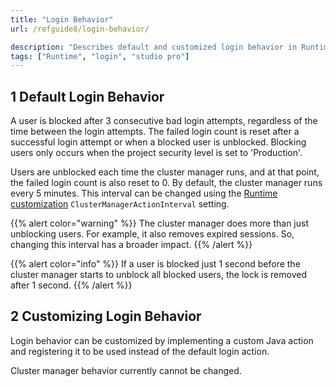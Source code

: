 ```yaml
---
title: "Login Behavior"
url: /refguide8/login-behavior/

description: "Describes default and customized login behavior in Runtime."
tags: ["Runtime", "login", "studio pro"]
---
```


## 1 Default Login Behavior

A user is blocked after 3 consecutive bad login attempts, regardless of the time between the login attempts. The failed login count is reset after a successful login attempt or when a blocked user is unblocked. Blocking users only occurs when the project security level is set to 'Production'.

Users are unblocked each time the cluster manager runs, and at that point, the failed login count is also reset to 0. By default, the cluster manager runs every 5 minutes. This interval can be changed using the [Runtime customization](/refguide8/custom-settings/) `ClusterManagerActionInterval` setting.

{{% alert color="warning" %}}
The cluster manager does more than just unblocking users. For example, it also removes expired sessions. So, changing this interval has a broader impact.
{{% /alert %}}

{{% alert color="info" %}}
If a user is blocked just 1 second before the cluster manager starts to unblock all blocked users, the lock is removed after 1 second.
{{% /alert %}}

## 2 Customizing Login Behavior

Login behavior can be customized by implementing a custom Java action and registering it to be used instead of the default login action.

Cluster manager behavior currently cannot be changed.
